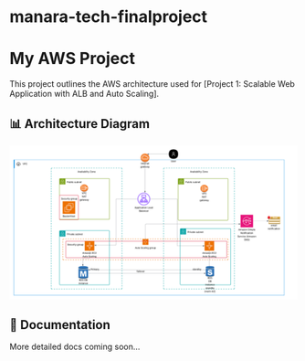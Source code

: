 # manara-tech-finalproject

# My AWS Project

This project outlines the AWS architecture used for [Project 1: Scalable Web Application with ALB and Auto Scaling].

## 📊 Architecture Diagram

![AWS Architecture Diagram](./assets/aws-architecture.png)

## 📄 Documentation

More detailed docs coming soon...
